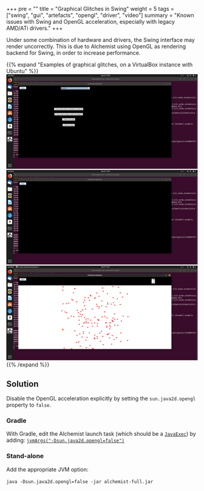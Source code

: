 +++
pre = ""
title = "Graphical Glitches in Swing"
weight = 5
tags = ["swing", "gui", "artefacts", "opengl", "driver", "video"]
summary = "Known issues with Swing and OpenGL acceleration, especially with legacy AMD/ATi drivers."
+++

Under some combination of hardware and drivers, the Swing interface may render uncorrectly.
This is due to Alchemist using OpenGL as rendering backend for Swing, in order to increase performance.

{{% expand "Examples of graphical glitches, on a VirtualBox instance with Ubuntu" %}}
![Graphical glitch example](vbox-glitch-1.png)
![Graphical glitch example](vbox-glitch-2.png)
![Graphical glitch example](vbox-glitch-3.png)
{{% /expand %}}

## Solution

Disable the OpenGL acceleration explicitly by setting the `sun.java2d.opengl` property to `false`.

### Gradle

With Gradle, edit the Alchemist launch task
(which should be a [`JavaExec`](https://docs.gradle.org/current/dsl/org.gradle.api.tasks.JavaExec.html))
by adding:
[``jvmArgs("-Dsun.java2d.opengl=false")``](https://docs.gradle.org/current/dsl/org.gradle.api.tasks.JavaExec.html#org.gradle.api.tasks.JavaExec:jvmArgs(java.lang.Iterable))

### Stand-alone

Add the appropriate JVM option:

``java -Dsun.java2d.opengl=false -jar alchemist-full.jar``
